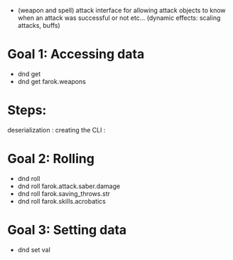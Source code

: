 - (weapon and spell) attack interface for allowing attack objects to know when an attack was successful or not etc... (dynamic effects: scaling attacks, buffs)


# Goal 1: Accessing data
- dnd get <obj>
- dnd get farok.weapons

# Steps:
deserialization  : 
creating the CLI : 


# Goal 2: Rolling
- dnd roll <obj>
- dnd roll farok.attack.saber.damage
- dnd roll farok.saving_throws.str
- dnd roll farok.skills.acrobatics

# Goal 3: Setting data
- dnd set <obj> val